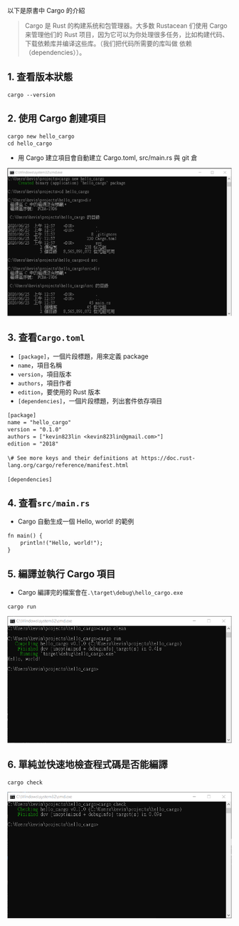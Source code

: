 以下是原書中 Cargo 的介紹
> Cargo 是 Rust 的构建系统和包管理器。大多数 Rustacean 们使用 Cargo 来管理他们的 Rust 项目，因为它可以为你处理很多任务，比如构建代码、下载依赖库并编译这些库。（我们把代码所需要的库叫做 依赖（dependencies））。
## 1. 查看版本狀態
```
cargo --version
```
## 2. 使用 Cargo 創建項目
```
cargo new hello_cargo
cd hello_cargo
```
* 用 Cargo 建立項目會自動建立 Cargo.toml, src/main.rs 與 git 倉

![](https://github.com/kevin823lin/sp108b/blob/master/FinalProject/src/3.1.png?raw=true)

## 3. 查看`Cargo.toml`
* `[package]`，一個片段標題，用來定義 package
* `name`，項目名稱
* `version`，項目版本
* `authors`，項目作者
* `edition`，要使用的 Rust 版本
* `[dependencies]`，一個片段標題，列出套件依存項目

```
[package]
name = "hello_cargo"
version = "0.1.0"
authors = ["kevin823lin <kevin823lin@gmail.com>"]
edition = "2018"

\# See more keys and their definitions at https://doc.rust-lang.org/cargo/reference/manifest.html

[dependencies]
```

## 4. 查看`src/main.rs`
* Cargo 自動生成一個 Hello, world! 的範例
```
fn main() {
    println!("Hello, world!");
}
```

## 5. 編譯並執行 Cargo 項目
* Cargo 編譯完的檔案會在`.\target\debug\hello_cargo.exe`
```
cargo run
```

![](https://github.com/kevin823lin/sp108b/blob/master/FinalProject/src/3.2.png?raw=true)

## 6. 單純並快速地檢查程式碼是否能編譯
```
cargo check
```

![](https://github.com/kevin823lin/sp108b/blob/master/FinalProject/src/3.3.png?raw=true)